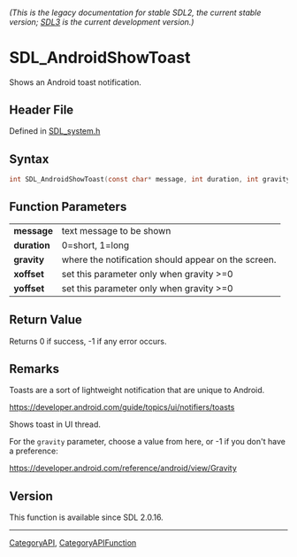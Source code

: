 ###### (This is the legacy documentation for stable SDL2, the current stable version; [SDL3](https://wiki.libsdl.org/SDL3/) is the current development version.)
# SDL_AndroidShowToast

Shows an Android toast notification.

## Header File

Defined in [SDL_system.h](https://github.com/libsdl-org/SDL/blob/SDL2/include/SDL_system.h)

## Syntax

```c
int SDL_AndroidShowToast(const char* message, int duration, int gravity, int xoffset, int yoffset);

```

## Function Parameters

|                  |                                                     |
| ---------------- | --------------------------------------------------- |
| **message**      | text message to be shown                            |
| **duration**     | 0=short, 1=long                                     |
| **gravity**      | where the notification should appear on the screen. |
| **xoffset**      | set this parameter only when gravity >=0            |
| **yoffset**      | set this parameter only when gravity >=0            |

## Return Value

Returns 0 if success, -1 if any error occurs.

## Remarks

Toasts are a sort of lightweight notification that are unique to Android.

https://developer.android.com/guide/topics/ui/notifiers/toasts

Shows toast in UI thread.

For the `gravity` parameter, choose a value from here, or -1 if you don't
have a preference:

https://developer.android.com/reference/android/view/Gravity

## Version

This function is available since SDL 2.0.16.

----
[CategoryAPI](CategoryAPI), [CategoryAPIFunction](CategoryAPIFunction)

